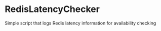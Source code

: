 RedisLatencyChecker
===================

Simple script that logs Redis latency information for availability checking
